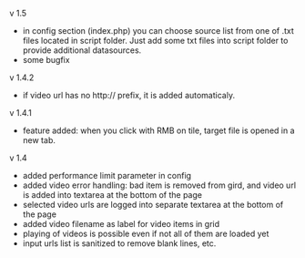 v 1.5
- in config section (index.php) you can choose source list from one of .txt files located in script folder. Just add some txt files into script folder to provide additional datasources. 
- some bugfix 

v 1.4.2
- if video url has no http:// prefix, it is added automaticaly. 

v 1.4.1
- feature added: when you click with RMB on tile, target file is opened in a new tab. 

v 1.4
- added performance limit parameter in config
- added video error handling:  bad item is removed from gird, and
  video url is added into textarea at the bottom of the page
- selected video urls are logged into separate textarea at the bottom of
  the page
- added video filename as label for video items in grid
- playing of videos is possible even if not all of them are loaded yet
- input urls list is sanitized to remove blank lines, etc.
